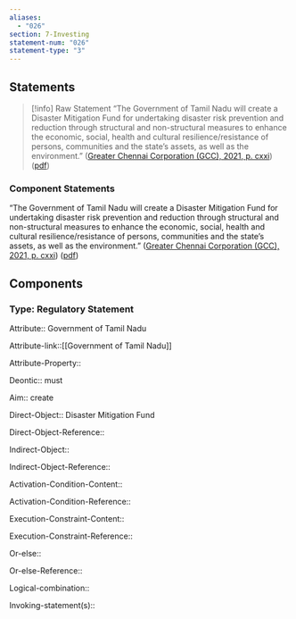 ```yaml
---
aliases:
  - "026"
section: 7-Investing
statement-num: "026"
statement-type: "3"
---
```

## Statements 
> [!info] Raw Statement
> “The Government of Tamil Nadu will create a Disaster Mitigation Fund for undertaking disaster risk prevention and reduction through structural and non-structural measures to enhance the economic, social, health and cultural resilience/resistance of persons, communities and the state’s assets, as well as the environment.” ([Greater Chennai Corporation (GCC), 2021, p. cxxi](zotero://select/library/items/AZZSXLC8)) ([pdf](zotero://open-pdf/library/items/ZWDYK52D?page=121&annotation=N2W6VI46)) 
> 

### Component Statements
“The Government of Tamil Nadu will create a Disaster Mitigation Fund for undertaking disaster risk prevention and reduction through structural and non-structural measures to enhance the economic, social, health and cultural resilience/resistance of persons, communities and the state’s assets, as well as the environment.” ([Greater Chennai Corporation (GCC), 2021, p. cxxi](zotero://select/library/items/AZZSXLC8)) ([pdf](zotero://open-pdf/library/items/ZWDYK52D?page=121&annotation=N2W6VI46)) 
## Components
### Type: Regulatory Statement
Attribute:: Government of Tamil Nadu

Attribute-link::[[Government of Tamil Nadu]]

Attribute-Property::


Deontic:: must


Aim:: create


Direct-Object:: Disaster Mitigation Fund

Direct-Object-Reference:: 


Indirect-Object::

Indirect-Object-Reference:: 


Activation-Condition-Content::

Activation-Condition-Reference:: 


Execution-Constraint-Content::

Execution-Constraint-Reference:: 


Or-else::

Or-else-Reference:: 


Logical-combination::


Invoking-statement(s)::
